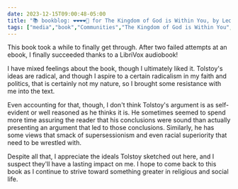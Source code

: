 ```yaml
---
date: 2023-12-15T09:00:48-05:00
title: "📚 bookblog: ❤️❤️❤️❤️🖤 for The Kingdom of God is Within You, by Leo Tolstoy"
tags: ["media","book","Communities","The Kingdom of God is Within You","Leo Tolstoy","religion","supersessionism","racism","Christianity","anarchism","Christian anarchism","radical","ideal"]
---
```


This book took a while to finally get through. After two failed attempts at an ebook, I finally succeeded thanks to a LibriVox audiobook! 

I have mixed feelings about the book, though I ultimately liked it. Tolstoy's ideas are radical, and though I aspire to a certain radicalism in my faith and politics, that is certainly not my nature, so I brought some resistance with me into the text.

Even accounting for that, though, I don't think Tolstoy's argument is as self-evident or well reasoned as he thinks it is. He sometimes seemed to spend more time assuring the reader that his conclusions were sound than actually presenting an argument that led to those conclusions. Similarly, he has some views that smack of supersessionism and even racial superiority that need to be wrestled with.

Despite all that, I appreciate the ideals Tolstoy sketched out here, and I suspect they'll have a lasting impact on me. I hope to come back to this book as I continue to strive toward something greater in religious and social life.